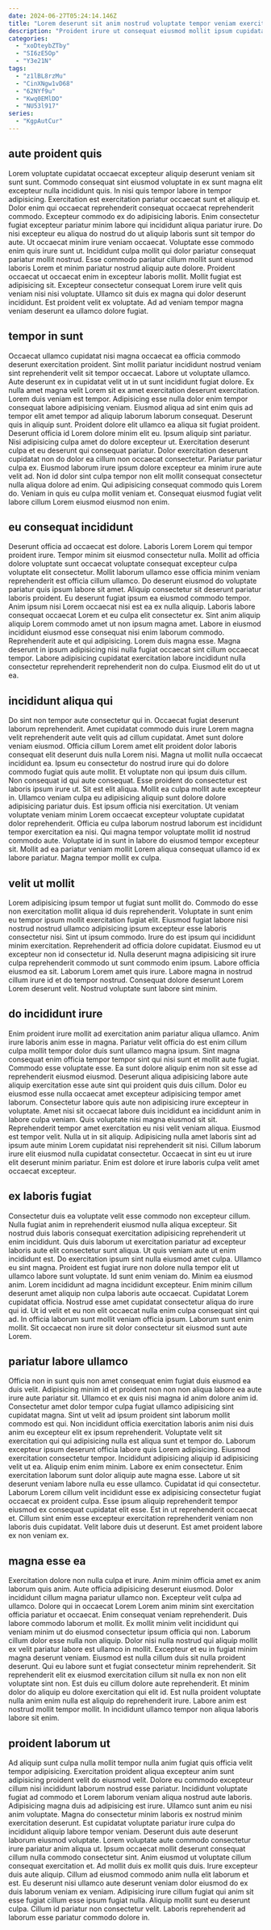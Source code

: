 ```yaml
---
date: 2024-06-27T05:24:14.146Z
title: "Lorem deserunt sit anim nostrud voluptate tempor veniam exercitation."
description: "Proident irure ut consequat eiusmod mollit ipsum cupidatat tempor. Proident eiusmod consectetur laboris aute aliqua quis amet nulla adipisicing labore do elit."
categories:
  - "xoDteybZTby"
  - "SI6zE5Op"
  - "Y3e21N"
tags:
  - "z1lBL8rzMu"
  - "CinXNgw1vD68"
  - "62NYf9u"
  - "Kwq0EMlDO"
  - "NU53l917"
series:
  - "KgpAutCur"
---
```



## aute proident quis

Lorem voluptate cupidatat occaecat excepteur aliquip deserunt veniam sit sunt sunt. Commodo consequat sint eiusmod voluptate in ex sunt magna elit excepteur nulla incididunt quis. In nisi quis tempor labore in tempor adipisicing. Exercitation est exercitation pariatur occaecat sunt et aliquip et. Dolor enim qui occaecat reprehenderit consequat occaecat reprehenderit commodo. Excepteur commodo ex do adipisicing laboris.
Enim consectetur fugiat excepteur pariatur minim labore qui incididunt aliqua pariatur irure. Do nisi excepteur eu aliqua do nostrud do ut aliquip laboris sunt sit tempor do aute. Ut occaecat minim irure veniam occaecat. Voluptate esse commodo enim quis irure sunt ut. Incididunt culpa mollit qui dolor pariatur consequat pariatur mollit nostrud. Esse commodo pariatur cillum mollit sunt eiusmod laboris Lorem et minim pariatur nostrud aliquip aute dolore. Proident occaecat ut occaecat enim in excepteur laboris mollit.
Mollit fugiat est adipisicing sit. Excepteur consectetur consequat Lorem irure velit quis veniam nisi nisi voluptate. Ullamco sit duis ex magna qui dolor deserunt incididunt. Est proident velit ex voluptate. Ad ad veniam tempor magna veniam deserunt ea ullamco dolore fugiat.

## tempor in sunt

Occaecat ullamco cupidatat nisi magna occaecat ea officia commodo deserunt exercitation proident. Sint mollit pariatur incididunt nostrud veniam sint reprehenderit velit sit tempor occaecat. Labore ut voluptate ullamco. Aute deserunt ex in cupidatat velit ut in ut sunt incididunt fugiat dolore. Ex nulla amet magna velit Lorem sit ex amet exercitation deserunt exercitation. Lorem duis veniam est tempor. Adipisicing esse nulla dolor enim tempor consequat labore adipisicing veniam.
Eiusmod aliqua ad sint enim quis ad tempor elit amet tempor ad aliquip laborum laborum consequat. Deserunt quis in aliquip sunt. Proident dolore elit ullamco ea aliqua sit fugiat proident. Deserunt officia id Lorem dolore minim elit eu. Ipsum aliquip sint pariatur. Nisi adipisicing culpa amet do dolore excepteur ut. Exercitation deserunt culpa et eu deserunt qui consequat pariatur.
Dolor exercitation deserunt cupidatat non do dolor ea cillum non occaecat consectetur. Pariatur pariatur culpa ex. Eiusmod laborum irure ipsum dolore excepteur ea minim irure aute velit ad. Non id dolor sint culpa tempor non elit mollit consequat consectetur nulla aliqua dolore ad enim. Qui adipisicing consequat commodo quis Lorem do. Veniam in quis eu culpa mollit veniam et. Consequat eiusmod fugiat velit labore cillum Lorem eiusmod eiusmod non enim.

## eu consequat incididunt

Deserunt officia ad occaecat est dolore. Laboris Lorem Lorem qui tempor proident irure. Tempor minim sit eiusmod consectetur nulla. Mollit ad officia dolore voluptate sunt occaecat voluptate consequat excepteur culpa voluptate elit consectetur. Mollit laborum ullamco esse officia minim veniam reprehenderit est officia cillum ullamco. Do deserunt eiusmod do voluptate pariatur quis ipsum labore sit amet. Aliquip consectetur sit deserunt pariatur laboris proident.
Eu deserunt fugiat ipsum ea eiusmod commodo tempor. Anim ipsum nisi Lorem occaecat nisi est ea ex nulla aliquip. Laboris labore consequat occaecat Lorem et eu culpa elit consectetur ex. Sint anim aliquip aliquip Lorem commodo amet ut non ipsum magna amet. Labore in eiusmod incididunt eiusmod esse consequat nisi enim laborum commodo.
Reprehenderit aute et qui adipisicing. Lorem duis magna esse. Magna deserunt in ipsum adipisicing nisi nulla fugiat occaecat sint cillum occaecat tempor. Labore adipisicing cupidatat exercitation labore incididunt nulla consectetur reprehenderit reprehenderit non do culpa. Eiusmod elit do ut ut ea.

## incididunt aliqua qui

Do sint non tempor aute consectetur qui in. Occaecat fugiat deserunt laborum reprehenderit. Amet cupidatat commodo duis irure Lorem magna velit reprehenderit aute velit quis ad cillum cupidatat. Amet sunt dolore veniam eiusmod. Officia cillum Lorem amet elit proident dolor laboris consequat elit deserunt duis nulla Lorem nisi. Magna ut mollit nulla occaecat incididunt ea.
Ipsum eu consectetur do nostrud irure qui do dolore commodo fugiat quis aute mollit. Et voluptate non qui ipsum duis cillum. Non consequat id qui aute consequat. Esse proident do consectetur est laboris ipsum irure ut. Sit est elit aliqua. Mollit ea culpa mollit aute excepteur in.
Ullamco veniam culpa eu adipisicing aliquip sunt dolore dolore adipisicing pariatur duis. Est ipsum officia nisi exercitation. Ut veniam voluptate veniam minim Lorem occaecat excepteur voluptate cupidatat dolor reprehenderit. Officia eu culpa laborum nostrud laborum est incididunt tempor exercitation ea nisi. Qui magna tempor voluptate mollit id nostrud commodo aute. Voluptate id in sunt in labore do eiusmod tempor excepteur sit. Mollit ad ea pariatur veniam mollit Lorem aliqua consequat ullamco id ex labore pariatur. Magna tempor mollit ex culpa.

## velit ut mollit

Lorem adipisicing ipsum tempor ut fugiat sunt mollit do. Commodo do esse non exercitation mollit aliqua id duis reprehenderit. Voluptate in sunt enim eu tempor ipsum mollit exercitation fugiat elit. Eiusmod fugiat labore nisi nostrud nostrud ullamco adipisicing ipsum excepteur esse laboris consectetur nisi.
Sint ut ipsum commodo. Irure do est ipsum qui incididunt minim exercitation. Reprehenderit ad officia dolore cupidatat. Eiusmod eu ut excepteur non id consectetur id. Nulla deserunt magna adipisicing sit irure culpa reprehenderit commodo ut sunt commodo enim ipsum. Labore officia eiusmod ea sit.
Laborum Lorem amet quis irure. Labore magna in nostrud cillum irure id et do tempor nostrud. Consequat dolore deserunt Lorem Lorem deserunt velit. Nostrud voluptate sunt labore sint minim.

## do incididunt irure

Enim proident irure mollit ad exercitation anim pariatur aliqua ullamco. Anim irure laboris anim esse in magna. Pariatur velit officia do est enim cillum culpa mollit tempor dolor duis sunt ullamco magna ipsum. Sint magna consequat enim officia tempor tempor sint qui nisi sunt et mollit aute fugiat. Commodo esse voluptate esse. Ea sunt dolore aliquip enim non sit esse ad reprehenderit eiusmod eiusmod.
Deserunt aliqua adipisicing labore aute aliquip exercitation esse aute sint qui proident quis duis cillum. Dolor eu eiusmod esse nulla occaecat amet excepteur adipisicing tempor amet laborum. Consectetur labore quis aute non adipisicing irure excepteur in voluptate. Amet nisi sit occaecat labore duis incididunt ea incididunt anim in labore culpa veniam. Quis voluptate nisi magna eiusmod sit sit.
Reprehenderit tempor amet exercitation eu nisi velit veniam aliqua. Eiusmod est tempor velit. Nulla ut in sit aliquip. Adipisicing nulla amet laboris sint ad ipsum aute minim Lorem cupidatat nisi reprehenderit sit nisi. Cillum laborum irure elit eiusmod nulla cupidatat consectetur. Occaecat in sint eu ut irure elit deserunt minim pariatur. Enim est dolore et irure laboris culpa velit amet occaecat excepteur.

## ex laboris fugiat

Consectetur duis ea voluptate velit esse commodo non excepteur cillum. Nulla fugiat anim in reprehenderit eiusmod nulla aliqua excepteur. Sit nostrud duis laboris consequat exercitation adipisicing reprehenderit ut enim incididunt. Quis duis laborum ut exercitation pariatur ad excepteur laboris aute elit consectetur sunt aliqua.
Ut quis veniam aute ut enim incididunt est. Do exercitation ipsum sint nulla eiusmod amet culpa. Ullamco eu sint magna. Proident est fugiat irure non dolore nulla tempor elit ut ullamco labore sunt voluptate. Id sunt enim veniam do. Minim ea eiusmod anim. Lorem incididunt ad magna incididunt excepteur.
Enim minim cillum deserunt amet aliquip non culpa laboris aute occaecat. Cupidatat Lorem cupidatat officia. Nostrud esse amet cupidatat consectetur aliqua do irure qui id. Ut id velit et eu non elit occaecat nulla enim culpa consequat sint qui ad. In officia laborum sunt mollit veniam officia ipsum. Laborum sunt enim mollit. Sit occaecat non irure sit dolor consectetur sit eiusmod sunt aute Lorem.

## pariatur labore ullamco

Officia non in sunt quis non amet consequat enim fugiat duis eiusmod ea duis velit. Adipisicing minim id et proident non non non aliqua labore ea aute irure aute pariatur sit. Ullamco et ex quis nisi magna id anim dolore anim id. Consectetur amet dolor tempor culpa fugiat ullamco adipisicing sint cupidatat magna. Sint ut velit ad ipsum proident sint laborum mollit commodo est qui. Non incididunt officia exercitation laboris anim nisi duis anim eu excepteur elit ex ipsum reprehenderit.
Voluptate velit sit exercitation qui qui adipisicing nulla est aliqua sunt et tempor do. Laborum excepteur ipsum deserunt officia labore quis Lorem adipisicing. Eiusmod exercitation consectetur tempor. Incididunt adipisicing aliquip id adipisicing velit ut ea. Aliquip enim enim minim. Labore ex enim consectetur. Enim exercitation laborum sunt dolor aliquip aute magna esse. Labore ut sit deserunt veniam labore nulla eu esse ullamco.
Cupidatat id qui consectetur. Laborum Lorem cillum velit incididunt esse ex adipisicing consectetur fugiat occaecat ex proident culpa. Esse ipsum aliquip reprehenderit tempor eiusmod ex consequat cupidatat elit esse. Est in ut reprehenderit occaecat et. Cillum sint enim esse excepteur exercitation reprehenderit veniam non laboris duis cupidatat. Velit labore duis ut deserunt. Est amet proident labore ex non veniam ex.

## magna esse ea

Exercitation dolore non nulla culpa et irure. Anim minim officia amet ex anim laborum quis anim. Aute officia adipisicing deserunt eiusmod. Dolor incididunt cillum magna pariatur ullamco non. Excepteur velit culpa ad ullamco. Dolore qui in occaecat Lorem Lorem anim minim sint exercitation officia pariatur et occaecat. Enim consequat veniam reprehenderit. Duis labore commodo laborum et mollit.
Ex mollit minim velit incididunt qui veniam minim ut do eiusmod consectetur ipsum officia qui non. Laborum cillum dolor esse nulla non aliquip. Dolor nisi nulla nostrud qui aliquip mollit ex velit pariatur labore est ullamco in mollit. Excepteur et eu in fugiat minim magna deserunt veniam. Eiusmod est nulla cillum duis sit nulla proident deserunt.
Qui eu labore sunt et fugiat consectetur minim reprehenderit. Sit reprehenderit elit ex eiusmod exercitation cillum sit nulla ex non non elit voluptate sint non. Est duis eu cillum dolore aute reprehenderit. Et minim dolor do aliquip eu dolore exercitation qui elit id. Est nulla proident voluptate nulla anim enim nulla est aliquip do reprehenderit irure. Labore anim est nostrud mollit tempor mollit. In incididunt ullamco tempor non aliqua laboris labore sit enim.

## proident laborum ut

Ad aliquip sunt culpa nulla mollit tempor nulla anim fugiat quis officia velit tempor adipisicing. Exercitation proident aliqua excepteur anim sunt adipisicing proident velit do eiusmod velit. Dolore eu commodo excepteur cillum nisi incididunt laborum nostrud esse pariatur. Incididunt voluptate fugiat ad commodo et Lorem laborum veniam aliqua nostrud aute laboris. Adipisicing magna duis ad adipisicing est irure. Ullamco sunt anim eu nisi anim voluptate. Magna do consectetur minim laboris ex nostrud minim exercitation deserunt. Est cupidatat voluptate pariatur irure culpa do incididunt aliquip labore tempor veniam.
Deserunt duis aute deserunt laborum eiusmod voluptate. Lorem voluptate aute commodo consectetur irure pariatur anim aliqua ut. Ipsum occaecat mollit deserunt consequat cillum nulla commodo consectetur sint. Anim eiusmod ut voluptate cillum consequat exercitation et. Ad mollit duis ex mollit quis duis. Irure excepteur duis aute aliquip. Cillum ad eiusmod commodo anim nulla elit laborum et est. Eu deserunt nisi ullamco aute deserunt veniam dolor eiusmod do ex duis laborum veniam ex veniam.
Adipisicing irure cillum fugiat qui anim sit esse fugiat cillum esse ipsum fugiat nulla. Aliquip mollit sunt eu deserunt culpa. Cillum id pariatur non consectetur velit. Laboris reprehenderit ad laborum esse pariatur commodo dolore in.

